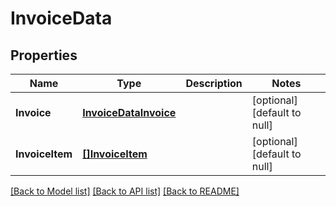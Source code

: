 # InvoiceData

## Properties
Name | Type | Description | Notes
------------ | ------------- | ------------- | -------------
**Invoice** | [**InvoiceDataInvoice**](InvoiceData_Invoice.md) |  | [optional] [default to null]
**InvoiceItem** | [**[]InvoiceItem**](InvoiceItem.md) |  | [optional] [default to null]

[[Back to Model list]](../README.md#documentation-for-models) [[Back to API list]](../README.md#documentation-for-api-endpoints) [[Back to README]](../README.md)


